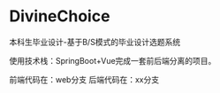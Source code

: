 # DivineChoice
本科生毕业设计-基于B/S模式的毕业设计选题系统

使用技术栈：SpringBoot+Vue完成一套前后端分离的项目。

前端代码在：web分支
后端代码在：xx分支


